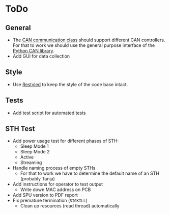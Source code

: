 # ToDo

## General

- The [CAN communication class](../CanFd.py) should support different CAN controllers. For that to work we should use the general purpose interface of the [Python CAN library](https://python-can.readthedocs.io/).
- Add GUI for data collection

## Style

- Use [Restyled](https://restyled.io) to keep the style of the code base intact.

## Tests

- Add test script for automated tests

## STH Test

- Add power usage test for different phases of STH:
  - Sleep Mode 1
  - Sleep Mode 2
  - Active
  - Streaming
- Handle naming process of empty STHs
  - For that to work we have to determine the default name of an STH (probably Tanja)
- Add instructions for operator to test output
  - Write down MAC address on PCB
- Add SPU version to PDF report
- Fix premature termination (`SIGKILL`)
  - Clean up resources (read thread) automatically
